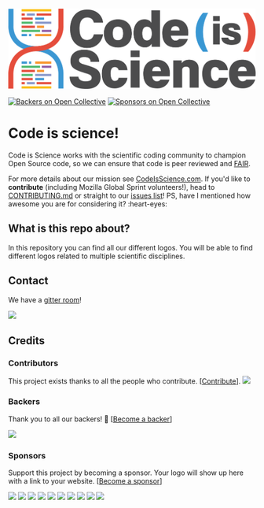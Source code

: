 ![Code is Science Logo](ADN-based-logo/code-is-science-large.png)

[![Backers on Open Collective](https://opencollective.com/code-is-science/backers/badge.svg)](#backers)
[![Sponsors on Open Collective](https://opencollective.com/code-is-science/sponsors/badge.svg)](#sponsors) 

# Code is science!

Code is Science works with the scientific coding community to champion Open Source code, so we can ensure that code is peer reviewed and [FAIR](https://www.nature.com/articles/sdata201618).

For more details about our mission see [CodeIsScience.com](http://www.codeisscience.com). If you'd like to **contribute** (including Mozilla Global Sprint volunteers!), head to [CONTRIBUTING.md](CONTRIBUTING.md) or straight to our [issues list](https://github.com/yochannah/code-is-science/issues)! PS, have I mentioned how awesome you are for considering it? :heart-eyes:

## What is this repo about?
In this repository you can find all our different logos.
You will be able to find different logos related to multiple scientific disciplines.

## Contact
We have a [gitter room](https://gitter.im/codeisscience/Lobby#)!

<a href="https://opencollective.com/code-is-science/donate" target="_blank">
  <img src="https://opencollective.com/code-is-science/donate/button@2x.png?color=blue" width=300 />
</a>



## Credits 

### Contributors

This project exists thanks to all the people who contribute. [[Contribute](CONTRIBUTING.md)].
<a href="graphs/contributors"><img src="https://opencollective.com/code-is-science/contributors.svg?width=890&button=false" /></a>


### Backers

Thank you to all our backers! 🙏 [[Become a backer](https://opencollective.com/code-is-science#backer)]

<a href="https://opencollective.com/code-is-science#backers" target="_blank"><img src="https://opencollective.com/code-is-science/backers.svg?width=890"></a>


### Sponsors

Support this project by becoming a sponsor. Your logo will show up here with a link to your website. [[Become a sponsor](https://opencollective.com/code-is-science#sponsor)]

<a href="https://opencollective.com/code-is-science/sponsor/0/website" target="_blank"><img src="https://opencollective.com/code-is-science/sponsor/0/avatar.svg"></a>
<a href="https://opencollective.com/code-is-science/sponsor/1/website" target="_blank"><img src="https://opencollective.com/code-is-science/sponsor/1/avatar.svg"></a>
<a href="https://opencollective.com/code-is-science/sponsor/2/website" target="_blank"><img src="https://opencollective.com/code-is-science/sponsor/2/avatar.svg"></a>
<a href="https://opencollective.com/code-is-science/sponsor/3/website" target="_blank"><img src="https://opencollective.com/code-is-science/sponsor/3/avatar.svg"></a>
<a href="https://opencollective.com/code-is-science/sponsor/4/website" target="_blank"><img src="https://opencollective.com/code-is-science/sponsor/4/avatar.svg"></a>
<a href="https://opencollective.com/code-is-science/sponsor/5/website" target="_blank"><img src="https://opencollective.com/code-is-science/sponsor/5/avatar.svg"></a>
<a href="https://opencollective.com/code-is-science/sponsor/6/website" target="_blank"><img src="https://opencollective.com/code-is-science/sponsor/6/avatar.svg"></a>
<a href="https://opencollective.com/code-is-science/sponsor/7/website" target="_blank"><img src="https://opencollective.com/code-is-science/sponsor/7/avatar.svg"></a>
<a href="https://opencollective.com/code-is-science/sponsor/8/website" target="_blank"><img src="https://opencollective.com/code-is-science/sponsor/8/avatar.svg"></a>
<a href="https://opencollective.com/code-is-science/sponsor/9/website" target="_blank"><img src="https://opencollective.com/code-is-science/sponsor/9/avatar.svg"></a>

